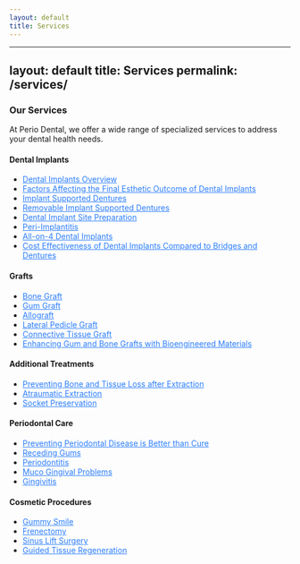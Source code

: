 ```yaml
---
layout: default
title: Services
---
```


---
layout: default
title: Services
permalink: /services/
---

<section>
  <h3>Our Services</h3>
  <p>At Perio Dental, we offer a wide range of specialized services to address your dental health needs.</p>

  <h4>Dental Implants</h4>
  <ul>
    <li><a href="/periodontist/dental-implants-abbotsford-bc/index.html" itemprop="url" style="color: #2a7dfc; text-decoration: underline;">Dental Implants Overview</a></li>
    <li><a href="/periodontist/factors-affecting-the-final-esthetic-outcome-of-the-dental-implants/index.html" itemprop="url" style="color: #2a7dfc; text-decoration: underline;">Factors Affecting the Final Esthetic Outcome of Dental Implants</a></li>
    <li><a href="/periodontist/implant-supported-dentures/index.html" itemprop="url" style="color: #2a7dfc; text-decoration: underline;">Implant Supported Dentures</a></li>
    <li><a href="/periodontist/removable-implant-supported-denture/index.html" itemprop="url" style="color: #2a7dfc; text-decoration: underline;">Removable Implant Supported Dentures</a></li>
    <li><a href="/periodontist/dental-implant-site-preparation/index.html" itemprop="url" style="color: #2a7dfc; text-decoration: underline;">Dental Implant Site Preparation</a></li>
    <li><a href="/periodontist/peri-implantitis/index.html" itemprop="url" style="color: #2a7dfc; text-decoration: underline;">Peri-Implantitis</a></li>
    <li><a href="/periodontist/all-on-4-dental-implants/index.html" itemprop="url" style="color: #2a7dfc; text-decoration: underline;">All-on-4 Dental Implants</a></li>
    <li><a href="/periodontist/cost-effectiveness-of-dental-implants-compared-to-bridges-and-dentures/index.html" itemprop="url" style="color: #2a7dfc; text-decoration: underline;">Cost Effectiveness of Dental Implants Compared to Bridges and Dentures</a></li>
  </ul>

  <h4>Grafts</h4>
  <ul>
    <li><a href="/periodontist/bone-graft/index.html" itemprop="url" style="color: #2a7dfc; text-decoration: underline;">Bone Graft</a></li>
    <li><a href="/periodontist/gum-grafts-for-receding-gums/index.html" itemprop="url" style="color: #2a7dfc; text-decoration: underline;">Gum Graft</a></li>
    <li><a href="/periodontist/allograft/index.html" itemprop="url" style="color: #2a7dfc; text-decoration: underline;">Allograft</a></li>
    <li><a href="/periodontist/lateral-pedicle-graft/index.html" itemprop="url" style="color: #2a7dfc; text-decoration: underline;">Lateral Pedicle Graft</a></li>
    <li><a href="/periodontist/connective-tissue-graft/index.html" itemprop="url" style="color: #2a7dfc; text-decoration: underline;">Connective Tissue Graft</a></li>
    <li><a href="/periodontist/enhancing-the-results-of-grafts-with-biological-engineered-materials/index.html" itemprop="url" style="color: #2a7dfc; text-decoration: underline;">Enhancing Gum and Bone Grafts with Bioengineered Materials</a></li>
  </ul>

  <h4>Additional Treatments</h4>
  <ul>
    <li><a href="/periodontist/bone-and-tissue-loss-after-extraction/index.html" itemprop="url" style="color: #2a7dfc; text-decoration: underline;">Preventing Bone and Tissue Loss after Extraction</a></li>
    <li><a href="/periodontist/atraumatic-extraction/index.html" itemprop="url" style="color: #2a7dfc; text-decoration: underline;">Atraumatic Extraction</a></li>
    <li><a href="/periodontist/socket-preservation/index.html" itemprop="url" style="color: #2a7dfc; text-decoration: underline;">Socket Preservation</a></li>
  </ul>

  <h4>Periodontal Care</h4>
  <ul>
    <li><a href="/periodontist/preventing-periodontal-disease-is-better-than-cure/index.html" itemprop="url" style="color: #2a7dfc; text-decoration: underline;">Preventing Periodontal Disease is Better than Cure</a></li>
    <li><a href="/periodontist/gum-grafts-for-receding-gums/index.html" itemprop="url" style="color: #2a7dfc; text-decoration: underline;">Receding Gums</a></li>
    <li><a href="/periodontist/periodontitis/index.html" itemprop="url" style="color: #2a7dfc; text-decoration: underline;">Periodontitis</a></li>
    <li><a href="/periodontist/muco-gingival-problems/index.html" itemprop="url" style="color: #2a7dfc; text-decoration: underline;">Muco Gingival Problems</a></li>
    <li><a href="/periodontist/gingivitis/index.html" itemprop="url" style="color: #2a7dfc; text-decoration: underline;">Gingivitis</a></li>
  </ul>

  <h4>Cosmetic Procedures</h4>
  <ul>
    <li><a href="/periodontist/gummy-smile/index.html" itemprop="url" style="color: #2a7dfc; text-decoration: underline;">Gummy Smile</a></li>
    <li><a href="/periodontist/frenectomy/index.html" itemprop="url" style="color: #2a7dfc; text-decoration: underline;">Frenectomy</a></li>
    <li><a href="/periodontist/sinus-lift-surgery/index.html" itemprop="url" style="color: #2a7dfc; text-decoration: underline;">Sinus Lift Surgery</a></li>
    <li><a href="/periodontist/guided-tissue-regeneration/index.html" itemprop="url" style="color: #2a7dfc; text-decoration: underline;">Guided Tissue Regeneration</a></li>
  </ul>
</section>
